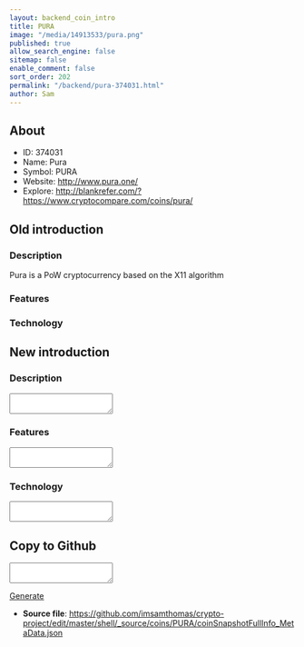 ```yaml
---
layout: backend_coin_intro
title: PURA
image: "/media/14913533/pura.png"
published: true
allow_search_engine: false
sitemap: false
enable_comment: false
sort_order: 202
permalink: "/backend/pura-374031.html"
author: Sam
---
```


## About

- ID: 374031
- Name: Pura
- Symbol: PURA
- Website: http://www.pura.one/
- Explore: http://blankrefer.com/?https://www.cryptocompare.com/coins/pura/


## Old introduction

### Description

<p>Pura is a PoW cryptocurrency based on the X11 algorithm</p>

### Features


### Technology




## New introduction


### Description
<textarea id="meta_description" name="description"></textarea>

### Features
<textarea id="meta_features" name="features"></textarea>

### Technology
<textarea id="meta_technology" name="technology"></textarea>


## Copy to Github

<textarea id="coinsnapshotfullinfo_metadata"></textarea>

<a href="#gen" onclick="generateMetaDatJson()">Generate</a>

- **Source file**: <a href="https://github.com/imsamthomas/crypto-project/edit/master/shell/_source/coins/PURA/coinSnapshotFullInfo_MetaData.json">https://github.com/imsamthomas/crypto-project/edit/master/shell/_source/coins/PURA/coinSnapshotFullInfo_MetaData.json</a>

